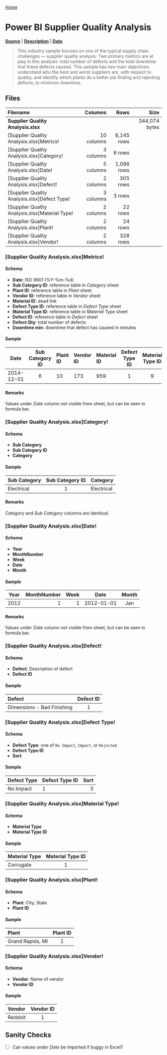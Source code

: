 [Home](../README.md)

# Power BI Supplier Quality Analysis

[**Source**](https://docs.microsoft.com/en-us/power-bi/sample-datasets) | [**Description**](https://docs.microsoft.com/en-us/power-bi/sample-supplier-quality) | [**Data**](http://download.microsoft.com/download/8/C/6/8C661638-C102-4C04-992E-9EA56A5D319B/Supplier-Quality-Analysis-Sample-PBIX.pbix)

> This industry sample focuses on one of the typical supply chain challenges — supplier quality analysis. Two primary metrics are at play in this analysis: total number of defects and the total downtime that these defects caused. This sample has two main objectives: understand who the best and worst suppliers are, with respect to quality; and identify which plants do a better job finding and rejecting defects, to minimize downtime.

## Files

| Filename | Columns | Rows | Size |
|:---------|--------:|-----:|-----:|
| **Supplier Quality Analysis.xlsx** |  |  | 344,074 bytes |
| [Supplier Quality Analysis.xlsx]Metrics! | 10 columns | 6,145 rows |  |
| [Supplier Quality Analysis.xlsx]Category! | 3 columns | 6 rows |  |
| [Supplier Quality Analysis.xlsx]Date! | 5 columns | 1,096 rows |  |
| [Supplier Quality Analysis.xlsx]Defect! | 2 columns | 305 rows |  |
| [Supplier Quality Analysis.xlsx]Defect Type! | 3 columns | 3 rows |  |
| [Supplier Quality Analysis.xlsx]Material Type! | 2 columns | 22 rows |  |
| [Supplier Quality Analysis.xlsx]Plant! | 2 columns | 24 rows |  |
| [Supplier Quality Analysis.xlsx]Vendor! | 2 columns | 328 rows |  |

### [Supplier Quality Analysis.xlsx]Metrics!

#### Schema

* __Date__: ISO 8601 (%Y-%m-%d)
* __Sub Category ID__: reference table in *Category* sheet
* __Plant ID__: reference table in *Plant* sheet
* __Vendor ID__: reference table in *Vendor* sheet
* __Material ID__: dead link
* __Defect Type ID__: reference table in *Defect Type* sheet
* __Material Type ID__: reference table in *Material Type* sheet
* __Defect ID__: reference table in *Defect* sheet
* __Defect Qty__: total number of defects
* __Downtime min__: downtime that defect has caused in minutes

#### Sample

| Date | Sub Category ID | Plant ID | Vendor ID | Material ID | Defect Type ID | Material Type ID | Defect ID | Defect Qty | Downtime min |
|:-:|:-:|:--|:--|:--|:-:|:-:|:-:|--:|--:|
| 2014-12-01 | 6 | 10 | 173 | 959 | 1 | 9 | 247 | 0 | 0 |

#### Remarks

Values under *Date* column not visible from sheet, but can be seen in formula bar.

### [Supplier Quality Analysis.xlsx]Category!

#### Schema

* __Sub Category__
* __Sub Category ID__
* __Category__

#### Sample

| Sub Category | Sub Category ID | Category |
|:--|:-:|:--|
| Electrical | 1 | Electrical |

#### Remarks

*Category* and *Sub Category* columns are identical.

### [Supplier Quality Analysis.xlsx]Date!

#### Schema

* __Year__
* __MonthNumber__
* __Week__
* __Date__
* __Month__

#### Sample

| Year | MonthNumber | Week | Date | Month |
|:-:|--:|--:|:-:|:-:|
| 2012 | 1 | 1 | 2012-01-01 | Jan |

#### Remarks

Values under *Date* column not visible from sheet, but can be seen in formula bar.

### [Supplier Quality Analysis.xlsx]Defect!

#### Schema

* __Defect__: Description of defect
* __Defect ID__

#### Sample

| Defect | Defect ID |
|:--|:-:|
| Dimensions - Bad Finishing | 1 |

### [Supplier Quality Analysis.xlsx]Defect Type!

#### Schema

* __Defect Type__: one of `No Impact`, `Impact`, or `Rejected`
* __Defect Type ID__
* __Sort__

#### Sample

| Defect Type | Defect Type ID | Sort |
|:--|:--|--:|
| No Impact | 1 | 3 |

### [Supplier Quality Analysis.xlsx]Material Type!

#### Schema

* __Material Type__
* __Material Type ID__

#### Sample

| Material Type | Material Type ID |
|:--|:-:|
| Corrugate | 1 |

### [Supplier Quality Analysis.xlsx]Plant!

#### Schema

* __Plant__: City, State
* __Plant ID__

#### Sample

| Plant | Plant ID |
|:--|:-:|
| Grand Rapids, MI | 1 |

### [Supplier Quality Analysis.xlsx]Vendor!

#### Schema

* __Vendor__: Name of vendor
* __Vendor ID__

#### Sample

| Vendor | Vendor ID |
|:--|:-:|
| Reddoit | 1 |

## Sanity Checks

- [ ] Can values under *Date* be imported if buggy in Excel?